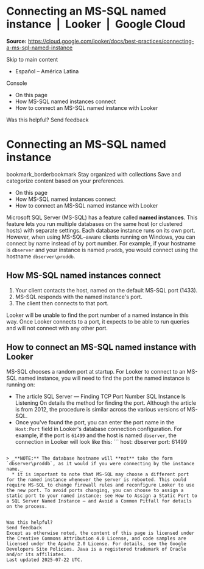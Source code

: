 # Connecting an MS-SQL named instance  |  Looker  |  Google Cloud

**Source:** https://cloud.google.com/looker/docs/best-practices/connecting-a-ms-sql-named-instance

Skip to main content 
  * Español – América Latina

Console 


  * On this page
  * How MS-SQL named instances connect
  * How to connect an MS-SQL named instance with Looker




Was this helpful?
Send feedback 
#  Connecting an MS-SQL named instance
bookmark_borderbookmark Stay organized with collections  Save and categorize content based on your preferences.
  * On this page
  * How MS-SQL named instances connect
  * How to connect an MS-SQL named instance with Looker


Microsoft SQL Server (MS-SQL) has a feature called **named instances**. This feature lets you run multiple databases on the same host (or clustered hosts) with separate settings. Each database instance runs on its own port. However, when using MS-SQL–aware clients running on Windows, you can connect by name instead of by port number. For example, if your hostname is `dbserver` and your instance is named `proddb`, you would connect using the hostname `dbserver\proddb`. 
## How MS-SQL named instances connect
  1. Your client contacts the host, named on the default MS-SQL port (1433). 
  2. MS-SQL responds with the named instance's port. 
  3. The client then connects to that port. 


Looker will be unable to find the port number of a named instance in this way. Once Looker connects to a port, it expects to be able to run queries and will not connect with any other port. 
## How to connect an MS-SQL named instance with Looker
MS-SQL chooses a random port at startup. For Looker to connect to an MS-SQL named instance, you will need to find the port the named instance is running on:
  * The article SQL Server — Finding TCP Port Number SQL Instance Is Listening On details the method for finding the port. Although the article is from 2012, the procedure is similar across the various versions of MS-SQL. 
  * Once you've found the port, you can enter the port name in the `Host:Port` field in Looker's database connection configuration. For example, if the port is `61499` and the host is named `dbserver`, the connection in Looker will look like this: ```
  host: dbserver
  port: 61499
```

> _**NOTE:** The database hostname will **not** take the form `dbserver\proddb`, as it would if you were connecting by the instance name._
  * it is important to note that MS-SQL may choose a different port for the named instance whenever the server is rebooted. This could require MS-SQL to change firewall rules and reconfigure Looker to use the new port. To avoid ports changing, you can choose to assign a static port to your named instance; see How to Assign a Static Port to a SQL Server Named Instance — and Avoid a Common Pitfall for details on the process.


Was this helpful?
Send feedback 
Except as otherwise noted, the content of this page is licensed under the Creative Commons Attribution 4.0 License, and code samples are licensed under the Apache 2.0 License. For details, see the Google Developers Site Policies. Java is a registered trademark of Oracle and/or its affiliates.
Last updated 2025-07-22 UTC.


